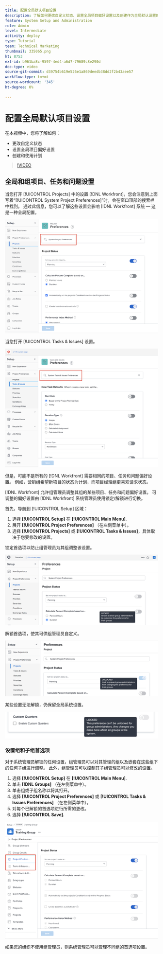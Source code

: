 ```yaml
---
title: 配置全局默认项目设置
description: 了解如何更改自定义状态、设置全局项目偏好设置以及创建作为全局默认设置的计划。
feature: System Setup and Administration
role: Admin
level: Intermediate
activity: deploy
type: Tutorial
team: Technical Marketing
thumbnail: 335065.png
kt: 8753
exl-id: b961ba8c-9597-4ed4-a6d7-79689c8e290d
doc-type: video
source-git-commit: d39754b619e526e1a869deedb38dd2f2b43aee57
workflow-type: tm+mt
source-wordcount: '345'
ht-degree: 0%

---
```


# 配置全局默认项目设置

<!---
21.4 updates have been made
--->

在本视频中，您将了解如何：

* 更改自定义状态
* 设置全局项目偏好设置
* 创建和使用计划

>[!VIDEO](https://video.tv.adobe.com/v/335065/?quality=12)

## 全局和组项目、任务和问题设置

当您打开 [!UICONTROL Projects] 中的设置 [!DNL Workfront]，您会注意到上面写着“[!UICONTROL System Project Preferences]”时，会在窗口顶部的搜索栏中找到。 通过此信息，您可以了解这些设置会影响 [!DNL Workfront] 系统 — 这是一种全局配置。

![[!UICONTROL Project Preferences] 页面位置 [!UICONTROL Setup]](assets/admin-fund-system-project-preferences-1.png)

当您打开 [!UICONTROL Tasks & Issues] 设置。

![[!UICONTROL Task & Issue Preferences] in [!UICONTROL Setup]](assets/admin-fund-task-issue-preferences-2.png)

但是，可能不是所有的 [!DNL Workfront] 需要相同的项目、任务和问题偏好设置。 例如，营销组希望新项目的状态为计划，而项目经理组更喜欢请求状态。

[!DNL Workfront] 允许组管理员调整其组的某些项目、任务和问题偏好设置。 可调整的偏好设置由 [!DNL Workfront] 系统管理员使用锁定/解锁进行切换。

首先，导航到 [!UICONTROL Setup] 区域：

1. 选择 **[!UICONTROL Setup]** 在 **[!UICONTROL Main Menu]**.
1. 展开 **[!UICONTROL Project Preferences]** （在左侧菜单中）。
1. 选择 **[!UICONTROL Projects]** 或 **[!UICONTROL Tasks & Issues]**，具体取决于您要修改的设置。

锁定首选项以防止组管理员为其组调整该设置。

![锁定的首选项消息](assets/admin-fund-preferences-locked-3.png)

解锁首选项，使其可供组管理员自定义。

![已解锁的首选项消息](assets/admin-fund-preferences-unlocked-4.png)

某些设置无法解锁，仍保留全局系统设置。

![锁定的首选项消息](assets/admin-fund-preferences-always-locked-5.png)

### 设置组和子组首选项

对于系统管理员解锁的任何设置，组管理员可以对其管理的组以及嵌套在这些组下的任何子组进行调整。 此外，组管理员可以控制其子组管理员可以修改的设置。

1. 选择 **[!UICONTROL Setup]** 在 **[!UICONTROL Main Menu]**.
1. 单击 **[!DNL Groups]** （在左侧菜单中）。
1. 单击组或子组名称以将其打开。
1. 选择 **[!UICONTROL Project Preferences]** 或 **[!UICONTROL Tasks & Issues Preferences]** （在左侧菜单中）。
1. 对每个已解锁的首选项进行所需的更改。
1. 选择 **[!UICONTROL Save]**.

![[!UICONTROL Project Status] 部分 [!UICONTROL Group] 页面](assets/admin-fund-group-preferences.png)

如果您的组织不使用组管理员，则系统管理员可以管理不同组的首选项设置。

<!---
learn more URLs and guides
Create or edit a group status 
Group administrators 
Configure system-wide project preferences 
Configure project preferences for a group 
Configure task and issue preferences for a group 
Create and modify a group’s schedule 
--->
